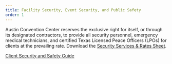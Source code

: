 ```yaml
---
title: Facility Security, Event Security, and Public Safety
order: 1
---
```


Austin Convention Center reserves the exclusive right for itself, or through its designated contractors, to provide all security personnel, emergency medical technicians, and certified Texas Licensed Peace Officers (LPOs) for clients at the prevailing rate. Download the [Security Services & Rates Sheet](https://assets.austinconventioncenter.com/2023/operational-policy-files/Security_Rate_Sheet_FY-2023-35-.pdf).

[Client Security and Safety Guide](https://assets.austinconventioncenter.com/2023/operational-policy-files/ACCD_Client_Resources___Safety_Plan_2022.pdf)
